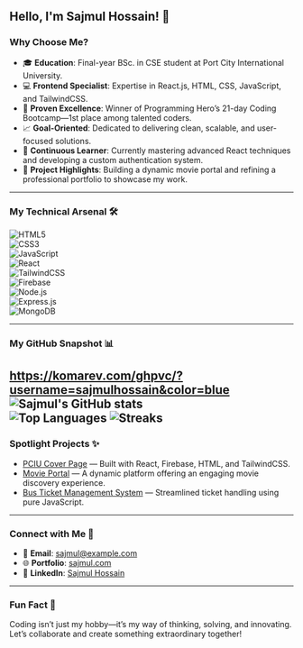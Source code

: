 ## Hello, I'm Sajmul Hossain! 🚀

### Why Choose Me?

- 🎓 **Education**: Final-year BSc. in CSE student at Port City International University.
- 💻 **Frontend Specialist**: Expertise in React.js, HTML, CSS, JavaScript, and TailwindCSS.
- 🌟 **Proven Excellence**: Winner of Programming Hero’s 21-day Coding Bootcamp—1st place among talented coders.
- 📈 **Goal-Oriented**: Dedicated to delivering clean, scalable, and user-focused solutions.
- 🧠 **Continuous Learner**: Currently mastering advanced React techniques and developing a custom authentication system.
- 🎯 **Project Highlights**: Building a dynamic movie portal and refining a professional portfolio to showcase my work.

---

### My Technical Arsenal 🛠️

![HTML5](https://img.shields.io/badge/-HTML5-E34F26?style=flat-square&logo=html5&logoColor=white)  
![CSS3](https://img.shields.io/badge/-CSS3-1572B6?style=flat-square&logo=css3&logoColor=white)  
![JavaScript](https://img.shields.io/badge/-JavaScript-F7DF1E?style=flat-square&logo=javascript&logoColor=black)  
![React](https://img.shields.io/badge/-React-61DAFB?style=flat-square&logo=react&logoColor=black)  
![TailwindCSS](https://img.shields.io/badge/-TailwindCSS-38B2AC?style=flat-square&logo=tailwind-css&logoColor=white)  
![Firebase](https://img.shields.io/badge/-Firebase-FFCA28?style=flat-square&logo=firebase&logoColor=black)  
![Node.js](https://img.shields.io/badge/-Node.js-339933?style=flat-square&logo=node.js&logoColor=white)  
![Express.js](https://img.shields.io/badge/-Express.js-000000?style=flat-square&logo=express&logoColor=white)  
![MongoDB](https://img.shields.io/badge/-MongoDB-47A248?style=flat-square&logo=mongodb&logoColor=white)

---

### My GitHub Snapshot 📊

https://komarev.com/ghpvc/?username=sajmulhossain&color=blue
![Sajmul's GitHub stats](https://github-readme-stats.vercel.app/api?username=sajmulhossain&show_icons=true&theme=radical)  
![Top Languages](https://github-readme-stats.vercel.app/api/top-langs/?username=sajmulhossain&layout=compact&theme=radical)
![Streaks](https://github-readme-streak-stats.herokuapp.com/?user=sajmulhossain&)
---

### Spotlight Projects ✨

- [PCIU Cover Page](https://github.com/sajmul/PCIU-Cover-Page) — Built with React, Firebase, HTML, and TailwindCSS.
- [Movie Portal](https://github.com/sajmul/movie-portal) — A dynamic platform offering an engaging movie discovery experience.
- [Bus Ticket Management System](https://github.com/sajmul/bus-ticket-management) — Streamlined ticket handling using pure JavaScript.

---

### Connect with Me 🤝

- 📧 **Email**: [sajmul@example.com](mailto:sajmul@example.com)
- 🌐 **Portfolio**: [sajmul.com](https://sajmul.com)
- 💼 **LinkedIn**: [Sajmul Hossain](https://linkedin.com/in/sajmul-hossain)

---

### Fun Fact 🌟

Coding isn’t just my hobby—it’s my way of thinking, solving, and innovating. Let’s collaborate and create something extraordinary together!
